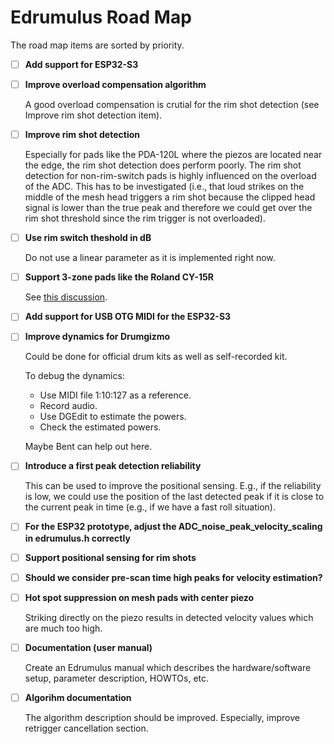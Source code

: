 # Edrumulus Road Map

The road map items are sorted by priority.

- [ ] **Add support for ESP32-S3**

- [ ] **Improve overload compensation algorithm**

  A good overload compensation is crutial for the rim shot detection (see Improve rim shot detection item).

- [ ] **Improve rim shot detection**

  Especially for pads like the PDA-120L where the piezos are located near the edge, the rim shot detection does perform poorly.
  The rim shot detection for non-rim-switch pads is highly influenced on the overload of the ADC. This has to be investigated
  (i.e., that loud strikes on the middle of the mesh head triggers a rim shot because the clipped head signal is lower than
  the true peak and therefore we could get over the rim shot threshold since the rim trigger is not overloaded).

- [ ] **Use rim switch theshold in dB**

  Do not use a linear parameter as it is implemented right now.

- [ ] **Support 3-zone pads like the Roland CY-15R**

  See [this discussion](https://github.com/corrados/edrumulus/discussions/73#discussioncomment-5623391).

- [ ] **Add support for USB OTG MIDI for the ESP32-S3**

- [ ] **Improve dynamics for Drumgizmo**

  Could be done for official drum kits as well as self-recorded kit.

  To debug the dynamics:
  - Use MIDI file 1:10:127 as a reference.
  - Record audio.
  - Use DGEdit to estimate the powers.
  - Check the estimated powers.

  Maybe Bent can help out here.

- [ ] **Introduce a first peak detection reliability**

  This can be used to improve the positional sensing. E.g., if the reliability is low, we could
  use the position of the last detected peak if it is close to the current peak in time (e.g., if
  we have a fast roll situation).

- [ ] **For the ESP32 prototype, adjust the ADC_noise_peak_velocity_scaling in edrumulus.h correctly**

- [ ] **Support positional sensing for rim shots**

- [ ] **Should we consider pre-scan time high peaks for velocity estimation?**

- [ ] **Hot spot suppression on mesh pads with center piezo**

  Striking directly on the piezo results in detected velocity values which are much too high.

- [ ] **Documentation (user manual)**

  Create an Edrumulus manual which describes the hardware/software setup, parameter description, HOWTOs, etc.

- [ ] **Algorihm documentation**

  The algorithm description should be improved. Especially, improve retrigger cancellation section.

